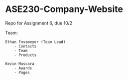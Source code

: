 # ASE230-Company-Website
Repo for Assignment 6, due 10/2

Team:

    Ethan Fossmeyer (Team Lead)
        - Contacts
        - Team
        - Products

    Kevin Muscara
        - Awards
        - Pages

